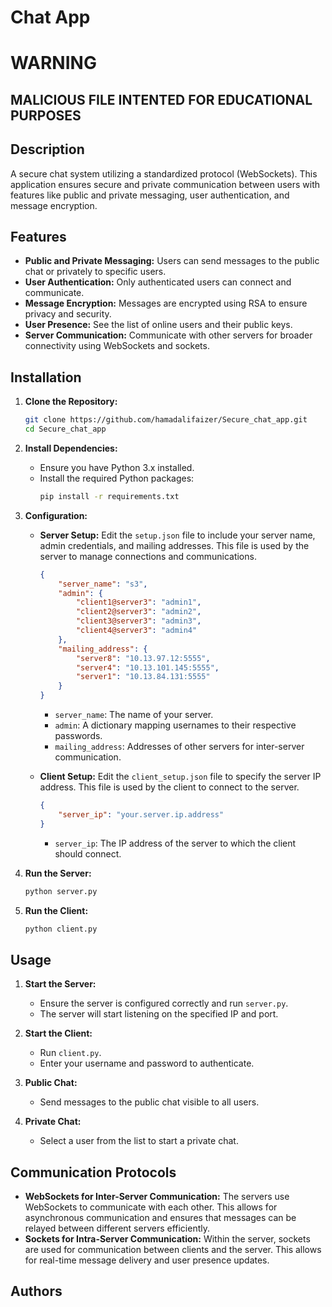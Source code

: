 # Chat App

# WARNING
## MALICIOUS FILE INTENTED FOR EDUCATIONAL PURPOSES

## Description
A secure chat system utilizing a standardized protocol (WebSockets). This application ensures secure and private communication between users with features like public and private messaging, user authentication, and message encryption.

## Features
- **Public and Private Messaging:** Users can send messages to the public chat or privately to specific users.
- **User Authentication:** Only authenticated users can connect and communicate.
- **Message Encryption:** Messages are encrypted using RSA to ensure privacy and security.
- **User Presence:** See the list of online users and their public keys.
- **Server Communication:** Communicate with other servers for broader connectivity using WebSockets and sockets.

## Installation

1. **Clone the Repository:**
    ```bash
    git clone https://github.com/hamadalifaizer/Secure_chat_app.git
    cd Secure_chat_app
    ```

2. **Install Dependencies:**
    - Ensure you have Python 3.x installed.
    - Install the required Python packages:
      ```bash
      pip install -r requirements.txt
      ```

3. **Configuration:**
    - **Server Setup:**
      Edit the `setup.json` file to include your server name, admin credentials, and mailing addresses. This file is used by the server to manage connections and communications.
      ```json
      {
          "server_name": "s3",
          "admin": {
              "client1@server3": "admin1",
              "client2@server3": "admin2",
              "client3@server3": "admin3",
              "client4@server3": "admin4"
          },
          "mailing_address": {
              "server8": "10.13.97.12:5555",
              "server4": "10.13.101.145:5555",
              "server1": "10.13.84.131:5555"
          }
      }
      ```
      - `server_name`: The name of your server.
      - `admin`: A dictionary mapping usernames to their respective passwords.
      - `mailing_address`: Addresses of other servers for inter-server communication.

    - **Client Setup:**
      Edit the `client_setup.json` file to specify the server IP address. This file is used by the client to connect to the server.
      ```json
      {
          "server_ip": "your.server.ip.address"
      }
      ```
      - `server_ip`: The IP address of the server to which the client should connect.

4. **Run the Server:**
    ```bash
    python server.py
    ```

5. **Run the Client:**
    ```bash
    python client.py
    ```

## Usage

1. **Start the Server:**
    - Ensure the server is configured correctly and run `server.py`.
    - The server will start listening on the specified IP and port.

2. **Start the Client:**
    - Run `client.py`.
    - Enter your username and password to authenticate.

3. **Public Chat:**
    - Send messages to the public chat visible to all users.

4. **Private Chat:**
    - Select a user from the list to start a private chat.

## Communication Protocols

- **WebSockets for Inter-Server Communication:** The servers use WebSockets to communicate with each other. This allows for asynchronous communication and ensures that messages can be relayed between different servers efficiently.
- **Sockets for Intra-Server Communication:** Within the server, sockets are used for communication between clients and the server. This allows for real-time message delivery and user presence updates.

## Authors


